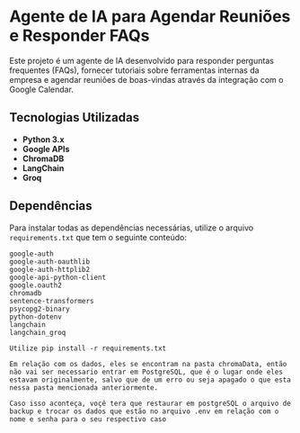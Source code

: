 # Agente de IA para Agendar Reuniões e Responder FAQs

Este projeto é um agente de IA desenvolvido para responder perguntas frequentes (FAQs), fornecer tutoriais sobre ferramentas internas da empresa e agendar reuniões de boas-vindas através da integração com o Google Calendar.

## Tecnologias Utilizadas

- **Python 3.x**
- **Google APIs**
- **ChromaDB**
- **LangChain**
- **Groq**

## Dependências

Para instalar todas as dependências necessárias, utilize o arquivo `requirements.txt` que tem o seguinte conteúdo:

```plaintext
google-auth
google-auth-oauthlib
google-auth-httplib2
google-api-python-client
google.oauth2
chromadb
sentence-transformers
psycopg2-binary
python-dotenv
langchain
langchain_groq

Utilize pip install -r requirements.txt

Em relação com os dados, eles se encontram na pasta chromaData, então não vai ser necessario entrar em PostgreSQL, que é o lugar onde eles estavam originalmente, salvo que de um erro ou seja apagado o que esta nessa pasta mencionada anteriormente.

Caso isso aconteça, voçê tera que restaurar em postgreSQL o arquivo de backup e trocar os dados que estão no arquivo .env em relação com o nome e senha para o seu respectivo caso

